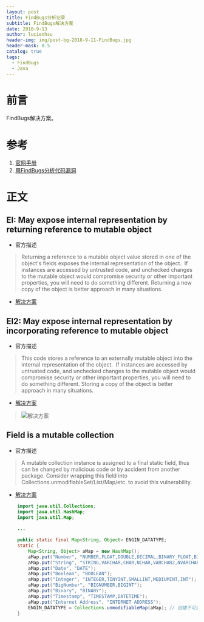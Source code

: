 ```yaml
---
layout: post
title: FindBugs分析记录
subtitle: FindBugs解决方案
date: 2018-9-13
author: lucienhsu
header-img: img/post-bg-2018-9-11-FindBugs.jpg
header-mask: 0.5
catalog: true
tags:
  - FindBugs
  - Java
---
```


# 前言
FindBugs解决方案。

# 参考
1. [官网手册](http://findbugs.sourceforge.net/bugDescriptions.html)
2. [用FindBugs分析代码漏洞](https://www.cnblogs.com/hyddd/tag/hyddd%E7%9A%84FindBugs%E5%88%86%E6%9E%90%E8%AE%B0%E5%BD%95/default.html?page=1)

# 正文    
 
## EI: May expose internal representation by returning reference to mutable object
- 官方描述  
> Returning a reference to a mutable object value stored in one of the object's fields exposes the internal representation of the object.  If instances are accessed by untrusted code, and unchecked changes to the mutable object would compromise security or other important properties, you will need to do something different. Returning a new copy of the object is better approach in many situations.
- [解决方案](https://stackoverflow.com/questions/8951107/malicious-code-vulnerability-may-expose-internal-representation-by-returning-r)

## EI2: May expose internal representation by incorporating reference to mutable object    
- 官方描述  
> This code stores a reference to an externally mutable object into the internal representation of the object.  If instances are accessed by untrusted code, and unchecked changes to the mutable object would compromise security or other important properties, you will need to do something different. Storing a copy of the object is better approach in many situations.
- [解决方案](https://www.cnblogs.com/hyddd/articles/1391118.html)
> ![解决方案](http://pa99q7scc.bkt.clouddn.com/blog/180913/9HajKbAdgK.png?imageslim)

## Field is a mutable collection    
- 官方描述  
> A mutable collection instance is assigned to a final static field, thus can be changed by malicious code or by accident from another package. Consider wrapping this field into Collections.unmodifiableSet/List/Map/etc. to avoid this vulnerability.
- [解决方案](https://blog.csdn.net/ai_xiangjuan/article/details/78248694)       
```java
    import java.util.Collections;
    import java.util.HashMap;
    import java.util.Map;
    
    ...
    
    public static final Map<String, Object> ENGIN_DATATYPE;
    static {
        Map<String, Object> aMap = new HashMap();
        aMap.put("Number", "NUMBER,FLOAT,DOUBLE,DECIMAL,BINARY_FLOAT,BINARY_DOUBLE");
        aMap.put("String", "STRING,VARCHAR,CHAR,NCHAR,VARCHAR2,NVARCHAR2");
        aMap.put("Date", "DATE");
        aMap.put("Boolean", "BOOLEAN");
        aMap.put("Integer", "INTEGER,TINYINT,SMALLINT,MEDIUMINT,INT");
        aMap.put("BigNumber", "BIGNUMBER,BIGINT");
        aMap.put("Binary", "BINARY");
        aMap.put("Timestamp", "TIMESTAMP,DATETIME");
        aMap.put("Internet Address", "INTERNET ADDRESS");
        ENGIN_DATATYPE = Collections.unmodifiableMap(aMap); // 创建不可变集合
    }
```